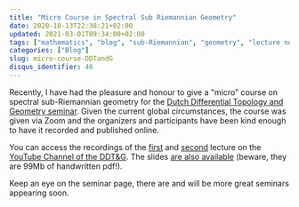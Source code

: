 ```yaml
---
title: "Micro Course in Spectral Sub Riemannian Geometry"
date: 2020-10-13T22:38:21+02:00
updated: 2021-03-01T09:34:00+02:00
tags: ["mathematics", "blog", "sub-Riemannian", "geometry", "lecture notes", "teaching"]
categories: ["Blog"]
slug: micro-course-DDTandG
disqus_identifier: 46
---
```


Recently, I have had the pleasure and honour to give a "micro" course on spectral sub-Riemannian geometry for the [Dutch Differential Topology and Geometry seminar](https://www.few.vu.nl/~trt800/ddtg.html).
Given the current global circumstances, the course was given via Zoom and the organizers and participants have been kind enough to have it recorded and published online.

You can access the recordings of the [first](https://www.youtube.com/watch?v=RqM9_PzO5-M) and [second](https://www.youtube.com/watch?v=VDR0jUMCHsc) lecture on the [YouTube Channel of the DDT&G](https://www.youtube.com/channel/UCN0o3PUqaC_ZhPNuM846kgg).
The slides [are also available](https://www.few.vu.nl/~trt800/ddtg/serinotes.pdf) (beware, they are 99Mb of handwritten pdf!).

Keep an eye on the seminar page, there are and will be more great seminars appearing soon.
